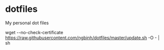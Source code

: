 dotfiles
========

My personal dot files

wget --no-check-certificate https://raw.githubusercontent.com/ngbinh/dotfiles/master/update.sh -O - | sh


